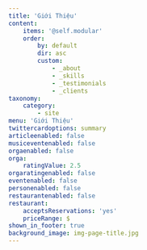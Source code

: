 ```yaml
---
title: 'Giới Thiệu'
content:
    items: '@self.modular'
    order:
        by: default
        dir: asc
        custom:
            - _about
            - _skills
            - _testimonials
            - _clients
taxonomy:
    category:
        - site
menu: 'Giới Thiệu'
twittercardoptions: summary
articleenabled: false
musiceventenabled: false
orgaenabled: false
orga:
    ratingValue: 2.5
orgaratingenabled: false
eventenabled: false
personenabled: false
restaurantenabled: false
restaurant:
    acceptsReservations: 'yes'
    priceRange: $
shown_in_footer: true
background_image: img-page-title.jpg
---
```



